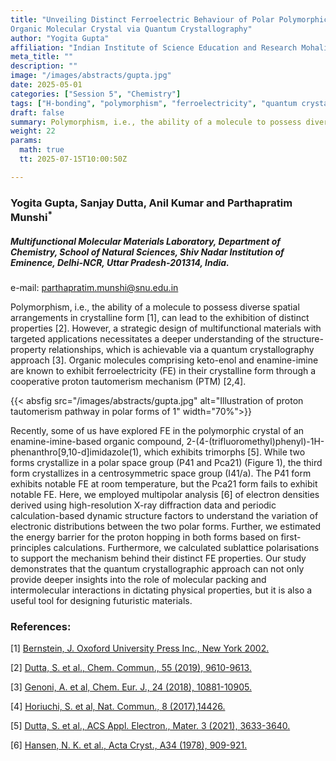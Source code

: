 ```yaml
---
title: "Unveiling Distinct Ferroelectric Behaviour of Polar Polymorphic Forms of an
Organic Molecular Crystal via Quantum Crystallography"
author: "Yogita Gupta"
affiliation: "Indian Institute of Science Education and Research Mohali"
meta_title: ""
description: ""
image: "/images/abstracts/gupta.jpg"
date: 2025-05-01
categories: ["Session 5", "Chemistry"]
tags: ["H-bonding", "polymorphism", "ferroelectricity", "quantum crystallography", "proton tautomerism"]
draft: false
summary: Polymorphism, i.e., the ability of a molecule to possess diverse spatial arrangements in crystalline form, can lead to the exhibition of distinct properties.
weight: 22
params:
  math: true
  tt: 2025-07-15T10:00:50Z

---
```


### Yogita Gupta, Sanjay Dutta, Anil Kumar and Parthapratim Munshi<sup>*</sup>

##### Multifunctional Molecular Materials Laboratory, Department of Chemistry, School of Natural Sciences, Shiv Nadar Institution of Eminence, Delhi-NCR, Uttar Pradesh-201314, India.

e-mail: parthapratim.munshi@snu.edu.in

Polymorphism, i.e., the ability of a molecule to possess diverse spatial arrangements in crystalline form [1], can lead to the exhibition of distinct properties [2]. However, a strategic design of multifunctional materials with targeted applications necessitates  a  deeper  understanding  of  the  structure-property  relationships,  which  is  achievable  via  a  quantum crystallography  approach  [3].  Organic  molecules  comprising  keto-enol  and  enamine-imine  are  known  to  exhibit ferroelectricity  (FE)  in  their  crystalline  form  through  a cooperative  proton  tautomerism  mechanism  (PTM)  [2,4]. 

{{< absfig src="/images/abstracts/gupta.jpg" alt="Illustration of proton tautomerism pathway in polar forms of 1" width="70%">}}

Recently,  some  of  us  have  explored  FE  in  the  polymorphic crystal  of  an  enamine-imine-based  organic  compound,  2-(4-(trifluoromethyl)phenyl)-1H-phenanthro[9,10-d]imidazole(1), which exhibits trimorphs [5]. While two forms crystallize in a polar space group (P41 and Pca21) (Figure 1), the third form crystallizes in a centrosymmetric space group (I41/a). The P41 form exhibits notable FE at room temperature, but the  Pca21 form  fails  to  exhibit  notable  FE.  Here,  we  employed multipolar  analysis  [6]  of  electron  densities  derived  using high-resolution  X-ray  diffraction  data and  periodic calculation-based dynamic structure factors to understand the variation  of  electronic  distributions  between  the  two  polar forms.
Further, we estimated the energy barrier for the proton hopping  in  both  forms  based  on  first-principles  calculations. Furthermore,  we  calculated  sublattice  polarisations  to  support  the  mechanism  behind  their  distinct  FE  properties.  Our study  demonstrates  that  the  quantum  crystallographic  approach  can  not  only  provide  deeper  insights  into  the  role  of molecular packing and intermolecular interactions in dictating physical properties, but it is also a useful tool for designing futuristic materials.


### References:

[1] [Bernstein, J. Oxoford University Press Inc., New York 2002.](https://global.oup.com/academic/product/polymorphism-in-molecular-crystals-9780199655441?cc=gb&lang=en&)

[2] [Dutta, S. et al., Chem. Commun., 55 (2019), 9610-9613.](https://pubs.rsc.org/en/content/articlelanding/2019/cc/c9cc04434e)

[3] [Genoni, A. et al, Chem. Eur. J., 24 (2018), 10881-10905.](https://chemistry-europe.onlinelibrary.wiley.com/doi/10.1002/chem.201705952)

[4] [Horiuchi, S. et al, Nat. Commun., 8 (2017),14426.](https://www.nature.com/articles/ncomms14426)

[5] [Dutta, S. et al., ACS Appl. Electron., Mater. 3 (2021), 3633-3640.](https://pubs.acs.org/doi/abs/10.1021/acsaelm.1c00544)

[6] [Hansen, N. K. et al., Acta Cryst., A34 (1978), 909-921.](https://journals.iucr.org/paper?a15649)
